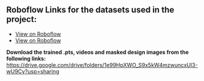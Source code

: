 


Roboflow Links for the datasets used in the project:
---
- [View on Roboflow](https://universe.roboflow.com/roboflow-universe-projects/construction-site-safety/dataset/28)
- [View on Roboflow](https://universe.roboflow.com/augmented-startups/playing-cards-ow27d/dataset/3)


**Download the trained .pts, videos and masked design images from the following links:**
https://drive.google.com/drive/folders/1e99HpXWO_S9x5kW4mzwuncxUl3-wU9Cy?usp=sharing    